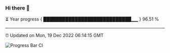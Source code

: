 ### Hi there 👋

⏳ Year progress { ████████████████████████████▁▁ } 96.51 %

---

⏰ Updated on Mon, 19 Dec 2022 06:14:15 GMT

![Progress Bar CI](https://github.com/liununu/liununu/workflows/Progress%20Bar%20CI/badge.svg)
